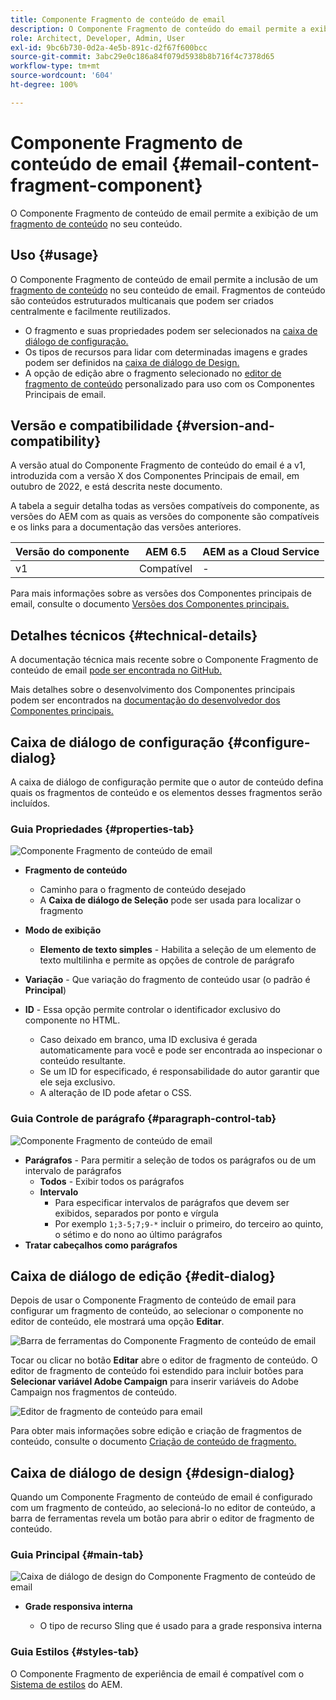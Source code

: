 ```yaml
---
title: Componente Fragmento de conteúdo de email
description: O Componente Fragmento de conteúdo do email permite a exibição de um fragmento de conteúdo no seu conteúdo.
role: Architect, Developer, Admin, User
exl-id: 9bc6b730-0d2a-4e5b-891c-d2f67f600bcc
source-git-commit: 3abc29e0c186a84f079d5938b8b716f4c7378d65
workflow-type: tm+mt
source-wordcount: '604'
ht-degree: 100%

---
```



# Componente Fragmento de conteúdo de email {#email-content-fragment-component}

O Componente Fragmento de conteúdo de email permite a exibição de um [fragmento de conteúdo](https://experienceleague.adobe.com/docs/experience-manager-cloud-service/assets/content-fragments/content-fragments.html?lang=pt-BR) no seu conteúdo.

## Uso {#usage}

O Componente Fragmento de conteúdo de email permite a inclusão de um [fragmento de conteúdo](https://experienceleague.adobe.com/docs/experience-manager-cloud-service/assets/content-fragments/content-fragments.html?lang=pt-BR) no seu conteúdo de email. Fragmentos de conteúdo são conteúdos estruturados multicanais que podem ser criados centralmente e facilmente reutilizados.

* O fragmento e suas propriedades podem ser selecionados na [caixa de diálogo de configuração.](#configure-dialog)
* Os tipos de recursos para lidar com determinadas imagens e grades podem ser definidos na [caixa de diálogo de Design.](#design-dialog)
* A opção de edição abre o fragmento selecionado no [editor de fragmento de conteúdo](#edit-dialog) personalizado para uso com os Componentes Principais de email.

## Versão e compatibilidade {#version-and-compatibility}

A versão atual do Componente Fragmento de conteúdo do email é a v1, introduzida com a versão X dos Componentes Principais de email, em outubro de 2022, e está descrita neste documento.

A tabela a seguir detalha todas as versões compatíveis do componente, as versões do AEM com as quais as versões do componente são compatíveis e os links para a documentação das versões anteriores.

| Versão do componente | AEM 6.5 | AEM as a Cloud Service |
|---|---|---|
| v1 | Compatível | - |

Para mais informações sobre as versões dos Componentes principais de email, consulte o documento [Versões dos Componentes principais.](/help/email/versions.md)

## Detalhes técnicos {#technical-details}

A documentação técnica mais recente sobre o Componente Fragmento de conteúdo de email [pode ser encontrada no GitHub.](https://adobe.com/go/aem_cmp_tech_email_cf_v1)

Mais detalhes sobre o desenvolvimento dos Componentes principais podem ser encontrados na [documentação do desenvolvedor dos Componentes principais.](/help/developing/overview.md)

## Caixa de diálogo de configuração {#configure-dialog}

A caixa de diálogo de configuração permite que o autor de conteúdo defina quais os fragmentos de conteúdo e os elementos desses fragmentos serão incluídos.

### Guia Propriedades {#properties-tab}

![Componente Fragmento de conteúdo de email](/help/email/assets/email-content-fragment-edit-properties.png)

* **Fragmento de conteúdo**

   * Caminho para o fragmento de conteúdo desejado
   * A **Caixa de diálogo de Seleção** pode ser usada para localizar o fragmento

* **Modo de exibição**
   * **Elemento de texto simples** - Habilita a seleção de um elemento de texto multilinha e permite as opções de controle de parágrafo
* **Variação** - Que variação do fragmento de conteúdo usar (o padrão é **Principal**)

* **ID** - Essa opção permite controlar o identificador exclusivo do componente no HTML.
   * Caso deixado em branco, uma ID exclusiva é gerada automaticamente para você e pode ser encontrada ao inspecionar o conteúdo resultante.
   * Se um ID for especificado, é responsabilidade do autor garantir que ele seja exclusivo.
   * A alteração de ID pode afetar o CSS.

### Guia Controle de parágrafo {#paragraph-control-tab}

![Componente Fragmento de conteúdo de email](/help/assets/content-fragment-edit-paragraph.png)

* **Parágrafos** - Para permitir a seleção de todos os parágrafos ou de um intervalo de parágrafos
   * **Todos** - Exibir todos os parágrafos
   * **Intervalo**
      * Para especificar intervalos de parágrafos que devem ser exibidos, separados por ponto e vírgula
      * Por exemplo `1;3-5;7;9-*` incluir o primeiro, do terceiro ao quinto, o sétimo e do nono ao último parágrafos
* **Tratar cabeçalhos como parágrafos**

## Caixa de diálogo de edição {#edit-dialog}

Depois de usar o Componente Fragmento de conteúdo de email para configurar um fragmento de conteúdo, ao selecionar o componente no editor de conteúdo, ele mostrará uma opção **Editar**.

![Barra de ferramentas do Componente Fragmento de conteúdo de email](/help/email/assets/email-content-fragment-edit-toolbar.png)

Tocar ou clicar no botão **Editar** abre o editor de fragmento de conteúdo. O editor de fragmento de conteúdo foi estendido para incluir botões para **Selecionar variável Adobe Campaign** para inserir variáveis do Adobe Campaign nos fragmentos de conteúdo.

![Editor de fragmento de conteúdo para email](/help/email/assets/email-content-fragment-editor.png)

Para obter mais informações sobre edição e criação de fragmentos de conteúdo, consulte o documento [Criação de conteúdo de fragmento.](https://experienceleague.adobe.com/docs/experience-manager-cloud-service/content/assets/content-fragments/content-fragments-variations.html?lang=pt-BR)

## Caixa de diálogo de design {#design-dialog}

Quando um Componente Fragmento de conteúdo de email é configurado com um fragmento de conteúdo, ao selecioná-lo no editor de conteúdo, a barra de ferramentas revela um botão para abrir o editor de fragmento de conteúdo.


### Guia Principal {#main-tab}

![Caixa de diálogo de design do Componente Fragmento de conteúdo de email](/help/email/assets/email-content-fragment-design.png)

* **Grade responsiva interna**

   * O tipo de recurso Sling que é usado para a grade responsiva interna

### Guia Estilos {#styles-tab}

O Componente Fragmento de experiência de email é compatível com o [Sistema de estilos](/help/get-started/authoring.md#component-styling) do AEM.
